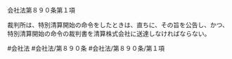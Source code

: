 会社法第８９０条第１項

裁判所は、特別清算開始の命令をしたときは、直ちに、その旨を公告し、かつ、特別清算開始の命令の裁判書を清算株式会社に送達しなければならない。

#会社法
#会社法/第８９０条
#会社法/第８９０条/第１項
